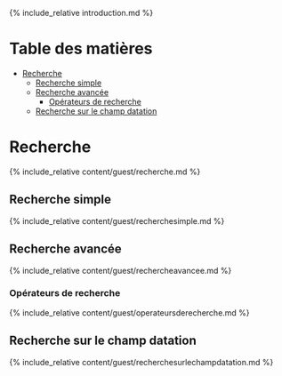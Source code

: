{% include_relative introduction.md %}

# Table des matières

- [Recherche](#recherche)
  - [Recherche simple](#recherche-simple)
  - [Recherche avancée](#recherche-avancée)
    - [Opérateurs de recherche](#opérateurs-de-recherche)
  - [Recherche sur le champ datation](#recherche-sur-le-champ-datation)

# Recherche

{% include_relative content/guest/recherche.md %}

<a id="recherchesimple"></a>
## Recherche simple

{% include_relative content/guest/recherchesimple.md %}

<a id="rechercheavancee"></a>
## Recherche avancée 

{% include_relative content/guest/rechercheavancee.md %}


<a id="operateurs"></a>
### Opérateurs de recherche

{% include_relative content/guest/operateursderecherche.md %}

<a id="recherchedatation"></a>
## Recherche sur le champ datation

{% include_relative content/guest/recherchesurlechampdatation.md %}
